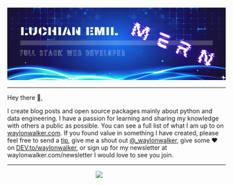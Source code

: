 [![Header](https://github.com/EmilLM/EmilLM/blob/main/gh-header.png "Header")](https://emilsprojects.site/)

---
Hey there 👋,

I create blog posts and open source packages mainly about python and data engineering.  I have a passion for learning and sharing my knowledge with others a public as possible.  You can see a full list of what I am up to on [waylonwalker.com](waylonwalker.com).  If you found value in something I have created, please feel free to send a [tip](https://www.buymeacoffee.com/bBdtMQO), give me a shout out [@_waylonwalker](https://twitter.com/_waylonwalker), give some ♥ on [DEV.to/waylonwalker](https://dev.to/waylonwalker), or sign up for my newsletter  at waylonwalker.com/newsletter  I would love to see you join.


  ---
 
<p>
  <a href="https://waylonwalker.com/latest"><img width="300" align='right' src="https://waylonwalker.com/latest.png?raw=true"></a>
</p>
